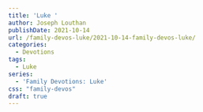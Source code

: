 ```yaml
---
title: 'Luke '
author: Joseph Louthan
publishDate: 2021-10-14
url: /family-devos-luke/2021-10-14-family-devos-luke/
categories:
  - Devotions
tags:
  - Luke
series:
  - 'Family Devotions: Luke'
css: "family-devos"
draft: true
---
```

